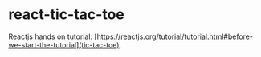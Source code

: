 # react-tic-tac-toe
Reactjs hands on tutorial: [https://reactjs.org/tutorial/tutorial.html#before-we-start-the-tutorial](tic-tac-toe). 
